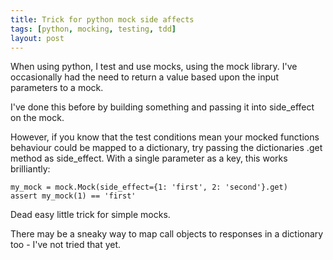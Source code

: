 ```yaml
---
title: Trick for python mock side affects
tags: [python, mocking, testing, tdd]
layout: post
---
```

When using python, I test and use mocks, using the mock library.
I've occasionally had the need to return a value based upon the input parameters to  a mock.

I've done this before by building something and passing it into side_effect on the mock.

However, if you know that the test conditions mean your mocked functions behaviour could be mapped to a dictionary, try passing the dictionaries .get method as side_effect. With a single parameter as a key, this works brilliantly:

    my_mock = mock.Mock(side_effect={1: 'first', 2: 'second'}.get)
    assert my_mock(1) == 'first'

Dead easy little trick for simple mocks.

There may be a sneaky way to map call objects to responses in a dictionary too - I've not tried that yet.
